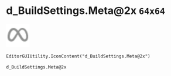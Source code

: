 # d_BuildSettings.Meta@2x `64x64`
<img src="/img/d_BuildSettings.Meta.png" width=64 height=64>

``` CSharp
EditorGUIUtility.IconContent("d_BuildSettings.Meta@2x")
```
```
d_BuildSettings.Meta@2x
```
